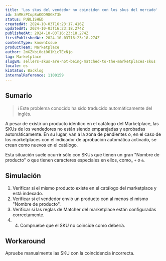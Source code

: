 ```yaml
---
title: 'Los skus del vendedor no coinciden con los skus del mercado'
id: 3nMHzPCop8uKOD98GkT3k
status: PUBLISHED
createdAt: 2024-10-03T16:23:17.416Z
updatedAt: 2024-10-03T16:23:18.274Z
publishedAt: 2024-10-03T16:23:18.274Z
firstPublishedAt: 2024-10-03T16:23:18.274Z
contentType: knownIssue
productTeam: Marketplace
author: 2mXZkbi0oi061KicTExNjo
tag: Marketplace
slugEN: sellers-skus-are-not-being-matched-to-the-marketplaces-skus
locale: es
kiStatus: Backlog
internalReference: 1100159
---
```


## Sumario

>ℹ️ Este problema conocido ha sido traducido automáticamente del inglés.


A pesar de existir un producto idéntico en el catálogo del Marketplace, las SKUs de los vendedores no están siendo emparejadas y aprobadas automáticamente. En su lugar, van a la zona de pendientes o, en el caso de los marketplaces con el indicador de aprobación automática activado, se crean como nuevos en el catálogo.

Esta situación suele ocurrir sólo con SKUs que tienen un gran "Nombre de producto" o que tienen caracteres especiales en ellos, como_ `+` _o_ `&`_._


##

## Simulación



1. Verificar si el mismo producto existe en el catálogo del marketplace y está indexado.
2. Verificar si el vendedor envió un producto con al menos el mismo "Nombre de producto".
3. Verificar si las reglas de Matcher del marketplace están configuradas correctamente.
4. 4. Compruebe que el SKU no coincide como debería.



## Workaround


Apruebe manualmente las SKU con la coincidencia incorrecta.





